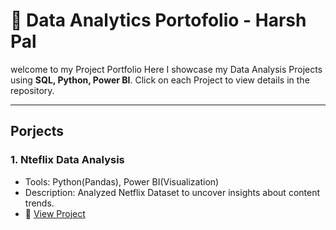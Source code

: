 # 🚀 Data Analytics Portofolio - Harsh Pal  

welcome to my Project Portfolio 
Here I showcase my Data Analysis Projects using **SQL, Python, Power BI**.
Click on each Project to view details in the repository.

---

## Porjects 

###  1. Nteflix Data Analysis
- Tools: Python(Pandas), Power BI(Visualization)
- Description: Analyzed Netflix Dataset to uncover insights about content trends.
- 🔗 [View Project](https://github.com/your-username/Netflix-Data-Analysis)

  
